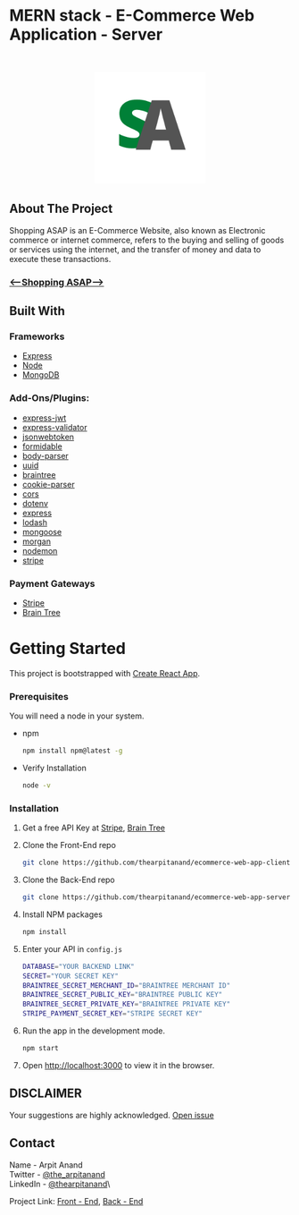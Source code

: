 <h1>MERN stack - E-Commerce Web Application - Server</h1>

<br />

<!-- PROJECT LOGO -->
<p  align="center">
    <a href="#">
        <img src="img/logo.png" alt="Logo" width="200" height="200">
    </a>
</p>

<!-- ABOUT THE PROJECT -->

## About The Project

Shopping ASAP is an E-Commerce Website, also known as Electronic commerce or internet commerce, refers to the buying and selling of goods or services using the internet, and the transfer of money and data to execute these transactions.

<!-- <img src="" alt="Project Screenshot" width="80" height="80"> -->

<h3><a href=""><--Shopping ASAP--></a></h3>

<!-- Built with section -->

## Built With

### Frameworks

- [Express](https://expressjs.com/)
- [Node](https://nodejs.org/en/)
- [MongoDB](https://www.mongodb.com/)

### Add-Ons/Plugins:

- [express-jwt](https://www.npmjs.com/package/express-jwt)
- [express-validator](https://www.npmjs.com/package/express-validator)
- [jsonwebtoken](https://www.npmjs.com/package/jsonwebtoken)
- [formidable](https://www.npmjs.com/package/formidable)
- [body-parser](https://www.npmjs.com/package/body-parser)
- [uuid](https://www.npmjs.com/package/uuid)
- [braintree](https://www.npmjs.com/package/braintree)
- [cookie-parser](https://www.npmjs.com/package/cookie-parser)
- [cors](https://www.npmjs.com/package/cors)
- [dotenv](https://www.npmjs.com/package/dotenv)
- [express](https://www.npmjs.com/package/express)
- [lodash](https://www.npmjs.com/package/lodash)
- [mongoose](https://www.npmjs.com/package/mongoose)
- [morgan](https://www.npmjs.com/package/morgan)
- [nodemon](https://www.npmjs.com/package/nodemon)
- [stripe](https://www.npmjs.com/package/stripe)

### Payment Gateways

- [Stripe](https://stripe.com/in)
- [Brain Tree](https://www.braintreepayments.com/)

<!-- GETTING STARTED -->

# Getting Started

This project is bootstrapped with [Create React App](https://github.com/facebook/create-react-app).

### Prerequisites

You will need a node in your system.

- npm

  ```sh
  npm install npm@latest -g
  ```

- Verify Installation
  ```sh
  node -v
  ```

### Installation

1. Get a free API Key at [Stripe](https://stripe.com/in), [Brain Tree](https://www.braintreepayments.com/)

2. Clone the Front-End repo

   ```sh
   git clone https://github.com/thearpitanand/ecommerce-web-app-client.git
   ```

3. Clone the Back-End repo

   ```sh
   git clone https://github.com/thearpitanand/ecommerce-web-app-server.git
   ```

4. Install NPM packages

   ```sh
   npm install
   ```

5. Enter your API in `config.js`

   ```sh
   DATABASE="YOUR BACKEND LINK"
   SECRET="YOUR SECRET KEY"
   BRAINTREE_SECRET_MERCHANT_ID="BRAINTREE MERCHANT ID"
   BRAINTREE_SECRET_PUBLIC_KEY="BRAINTREE PUBLIC KEY"
   BRAINTREE_SECRET_PRIVATE_KEY="BRAINTREE PRIVATE KEY"
   STRIPE_PAYMENT_SECRET_KEY="STRIPE SECRET KEY"
   ```

6. Run the app in the development mode.

   ```sh
   npm start
   ```

7. Open [http://localhost:3000](http://localhost:3000) to view it in the browser.

<!-- Disclaimer -->

## DISCLAIMER

Your suggestions are highly acknowledged. [Open issue](https://github.com/thearpitanand/ecommerce-web-app-server/issues)

<!-- CONTACT -->

## Contact

Name - Arpit Anand\
Twitter - [@the_arpitanand](https://twitter.com/the_arpitanand)\
LinkedIn - [@thearpitanand](https://www.linkedin.com/in/thearpitanand/)\

Project Link: [Front - End](https://github.com/thearpitanand/ecommerce-web-app-client.git), [Back - End](https://github.com/thearpitanand/ecommerce-web-app-server.git)
